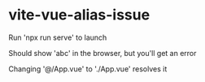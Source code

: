 # vite-vue-alias-issue

Run 'npx run serve' to launch

Should show 'abc' in the browser, but you'll get an error

Changing '@/App.vue' to './App.vue' resolves it
